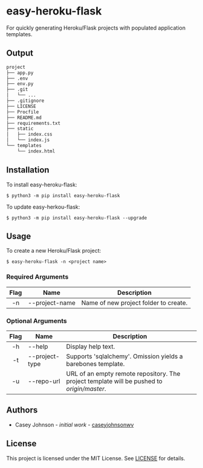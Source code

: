 # easy-heroku-flask
For quickly generating Heroku/Flask projects with populated application templates.

## Output
```sh
project
├── app.py
├── .env
├── env.py
├── .git
│   └── ...
├── .gitignore
├── LICENSE
├── Procfile
├── README.md
├── requirements.txt
├── static
│   ├── index.css
│   └── index.js
└── templates
    └── index.html
```

## Installation
To install easy-heroku-flask:

`$ python3 -m pip install easy-heroku-flask`

To update easy-herkou-flask:

`$ python3 -m pip install easy-heroku-flask --upgrade`

## Usage
To create a new Heroku/Flask project:

`$ easy-heroku-flask -n <project name>`

### Required Arguments

| Flag | Name | Description |
|:----:|--------|-------------|
| -n | --project-name | Name of new project folder to create. |

### Optional Arguments

| Flag | Name | Description |
|:----:|--------|-------------|
| -h | --help | Display help text. |
| -t | --project-type | Supports 'sqlalchemy'. Omission yields a barebones template. |
| -u | --repo-url | URL of an empty remote repository. The project template will be pushed to *origin/master*. |


## Authors
- Casey Johnson - *initial work* - <a href="https://github.com/caseyjohnsonwv">caseyjohnsonwv</a>

## License
This project is licensed under the MIT License. See <a href="https://github.com/caseyjohnsonwv/easy-heroku-flask/blob/master/LICENSE">LICENSE</a> for details.
